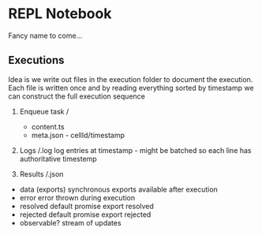 # REPL Notebook

Fancy name to come...

## Executions

Idea is we write out files in the execution folder to document the execution.
Each file is written once and by reading everything sorted by timestamp we can
construct the full execution sequence

1. Enqueue task
   <execution id>/

   - content.ts
   - meta.json - cellId/timestamp

2. Logs
   <execution id>/<timestamp>.log
   log entries at timestamp - might be batched so each line has authoritative
   timestemp

3. Results
   <execution id>/<timestamp>.json

- data (exports)
  synchronous exports available after execution
- error
  error thrown during execution
- resolved
  default promise export resolved
- rejected
  default promise export rejected
- observable?
  stream of updates
